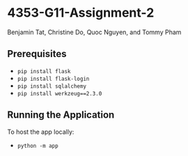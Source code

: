 ﻿# 4353-G11-Assignment-2

Benjamin Tat, Christine Do, Quoc Nguyen, and Tommy Pham

## Prerequisites

- `pip install flask`
- `pip install flask-login`
- `pip install sqlalchemy`
- `pip install werkzeug==2.3.0`

## Running the Application

To host the app locally:

- `python -m app`
